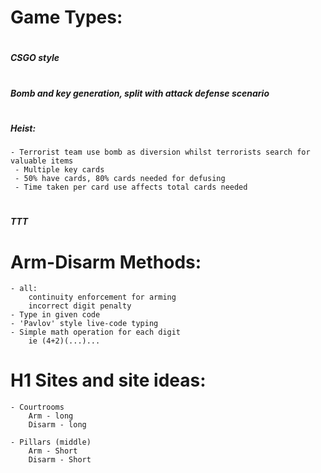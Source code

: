 # <h1> Game Types:
# <h5> CSGO style
# <h5> Bomb and key generation, split with attack defense scenario
# <h5> Heist:
    - Terrorist team use bomb as diversion whilst terrorists search for valuable items
     - Multiple key cards
     - 50% have cards, 80% cards needed for defusing
     - Time taken per card use affects total cards needed
# <h5> TTT
# <h1> Arm-Disarm Methods:
    - all:
        continuity enforcement for arming
        incorrect digit penalty
    - Type in given code
    - 'Pavlov' style live-code typing
    - Simple math operation for each digit 
        ie (4+2)(...)...

# H1 Sites and site ideas:
    - Courtrooms
        Arm - long
        Disarm - long

    - Pillars (middle)
        Arm - Short
        Disarm - Short
